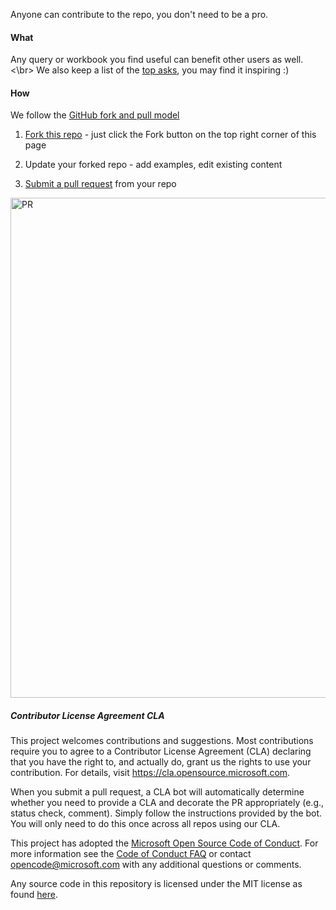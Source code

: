 Anyone can contribute to the repo, you don't need to be a pro.
#### What
Any query or workbook you find useful can benefit other users as well.<\br>
We also keep a list of the [top asks](https://github.com/microsoft/AzureMonitorCommunity/wiki/Top-asks), you may find it inspiring :)
#### How
We follow the [GitHub fork and pull model](https://help.github.com/articles/about-collaborative-development-models)
1. [Fork this repo](https://help.github.com/articles/fork-a-repo/) - just click the Fork button on the top right corner of this page

2. Update your forked repo - add examples, edit existing content

3. [Submit a pull request](https://help.github.com/articles/about-pull-requests/) from your repo
<img width="800" alt="PR" src="https://user-images.githubusercontent.com/1745412/89768775-be765680-db04-11ea-8742-8ff0c9554491.png">

##### Contributor License Agreement CLA 
This project welcomes contributions and suggestions. Most contributions require you to agree to a
Contributor License Agreement (CLA) declaring that you have the right to, and actually do, grant us
the rights to use your contribution. For details, visit https://cla.opensource.microsoft.com.

When you submit a pull request, a CLA bot will automatically determine whether you need to provide
a CLA and decorate the PR appropriately (e.g., status check, comment). Simply follow the instructions
provided by the bot. You will only need to do this once across all repos using our CLA.

This project has adopted the [Microsoft Open Source Code of Conduct](https://opensource.microsoft.com/codeofconduct/).
For more information see the [Code of Conduct FAQ](https://opensource.microsoft.com/codeofconduct/faq/) or
contact [opencode@microsoft.com](mailto:opencode@microsoft.com) with any additional questions or comments.

Any source code in this repository is licensed under the MIT license as found [here](LICENSE).
